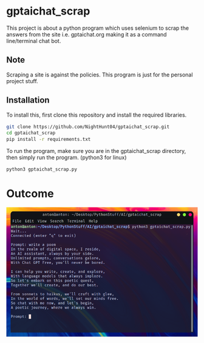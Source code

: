 
# gptaichat_scrap

This project is about a python program which uses selenium to scrap the answers from the site i.e. gptaichat.org making it as a command line/terminal chat bot.


## Note

Scraping a site is against the policies. This program is just for the personal project stuff.


## Installation

To install this, first clone this repository and install the required libraries.

```bash
git clone https://github.com/NightHunt04/gptaichat_scrap.git
cd gptaichat_scrap
pip install -r requirements.txt
```

To run the program, make sure you are in the gptaichat_scrap directory, then simply run the program.
(python3 for linux)

```bash
python3 gptaichat_scrap.py
```

# Outcome

![Alt text](s.png)

